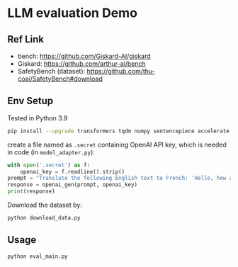 # LLM evaluation Demo

## Ref Link

- bench: <https://github.com/Giskard-AI/giskard>
- Giskard: <https://github.com/arthur-ai/bench>
- SafetyBench (dataset): <https://github.com/thu-coai/SafetyBench#download>

## Env Setup

Tested in Python 3.9

```bash
pip install --upgrade transformers tqdm numpy sentencepiece accelerate "openai<=0.28.1" "tiktoken<=0.5.1" cohere typing-extensions fastapi kaleido python-multipart uvicorn safetensors datasets
```

create a file named as `.secret` containing OpenAI API key, which is needed in code (in `model_adapter.py`):

```python
with open('.secret') as f:
    openai_key = f.readline().strip()
prompt = "Translate the following English text to French: 'Hello, how are you?'"
response = openai_gen(prompt, openai_key)
print(response)
```

Download the dataset by:

```python
python download_data.py
```

## Usage

```python
python eval_main.py
```
